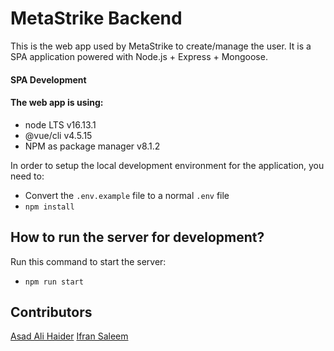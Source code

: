 # MetaStrike Backend

This is the web app used by MetaStrike to create/manage the user. It is a SPA application powered with Node.js + Express + Mongoose.


#### SPA Development
#### The web app is using:
 - node LTS v16.13.1
 - @vue/cli v4.5.15
 - NPM as package manager v8.1.2

In order to setup the local development environment for the application, you need to:
 - Convert the ```.env.example``` file to a normal  ```.env``` file
 - ``` npm install ```

## How to run the server for development?
Run this command to start the server:
 - ``` npm run start ```
 
## Contributors

[Asad Ali Haider](https://github.com/Asad-Ali-Haider)
[Ifran Saleem](https://github.com/mifransaleem)